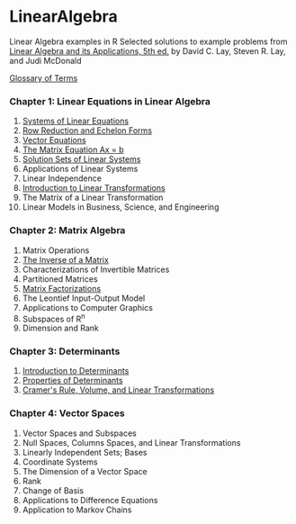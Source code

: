 # LinearAlgebra
Linear Algebra examples in R
Selected solutions to example problems from [Linear Algebra and its Applications, 5th ed.](http://www.amazon.com/Linear-Algebra-Its-Applications-Edition/dp/032198238X)
by David C. Lay, Steven R. Lay, and Judi McDonald

[Glossary of Terms](glossary.md)

### Chapter 1: Linear Equations in Linear Algebra

1. [Systems of Linear Equations](SystemsOfLinearEquations.R)
2. [Row Reduction and Echelon Forms](RowReductionAndEchelonForms.R)
3. [Vector Equations](VectorOperations.R)
4. [The Matrix Equation Ax = b](MatrixEquation.R)
5. [Solution Sets of Linear Systems](SolutionSetsOfLinearEquations.R)
6. Applications of Linear Systems
7. Linear Independence
8. [Introduction to Linear Transformations](IntroToLinearTransformations.R)
9. The Matrix of a Linear Transformation
10. Linear Models in Business, Science, and Engineering

### Chapter 2: Matrix Algebra

1. Matrix Operations
2. [The Inverse of a Matrix](InverseOfAMatrix.R)
3. Characterizations of Invertible Matrices
4. Partitioned Matrices
5. [Matrix Factorizations](MatrixFactorization.R)
6. The Leontief Input-Output Model
7. Applications to Computer Graphics
8. Subspaces of R<sup>n</sup>
9. Dimension and Rank

### Chapter 3: Determinants

1. [Introduction to Determinants](IntroToDeterminants.R)
2. [Properties of Determinants](PropertiesOfDeterminants.R)
3. [Cramer's Rule, Volume, and Linear Transformations](CramersRule.R)

### Chapter 4: Vector Spaces

1. Vector Spaces and Subspaces
2. Null Spaces, Columns Spaces, and Linear Transformations
3. Linearly Independent Sets; Bases
4. Coordinate Systems
5. The Dimension of a Vector Space
6. Rank
7. Change of Basis
8. Applications to Difference Equations
9. Application to Markov Chains



